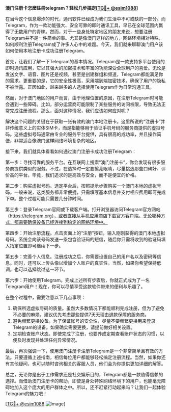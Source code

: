 **澳门注册卡怎麽註冊telegram？轻松几步搞定[[TG💪+ @esim1088](https://t.me/s/esim1088)]**

在当今这个信息爆炸的时代，通讯软件已经成为我们生活中不可或缺的一部分。而Telegram，作为一款功能强大、安全可靠的即时通讯工具，早已在全球范围内赢得了无数用户的青睐。然而，对于一些身处特定地区的朋友来说，想要注册Telegram并不是一件简单的事。尤其是像澳门这样的地方，网络环境相对特殊，如何顺利注册Telegram成了许多人心中的难题。今天，我们就来聊聊澳门用户该如何使用本地注册卡成功注册Telegram。

首先，让我们了解一下Telegram的基本情况。Telegram是一款支持多平台使用的即时通讯应用，它以其强大的加密技术和丰富的功能深受全球用户的喜爱。无论是发送文字、语音、图片还是视频，甚至是创建群组和频道，Telegram都能满足你的需求。更重要的是，它的安全性极高，采用端到端加密技术，确保了用户的隐私不被泄露。正因如此，越来越多的人选择使用Telegram作为日常沟通工具。

然而，对于澳门地区的用户而言，由于地理位置的原因，在注册Telegram时可能会遇到一些障碍。比如，部分运营商可能限制了某些服务的访问权限，导致无法正常完成注册流程。那么，面对这种情况，我们应该如何应对呢？

解决这个问题的关键在于获取一张有效的澳门本地注册卡。这里所说的“注册卡”并非传统意义上的实体SIM卡，而是指能够用于验证手机号码的服务商提供的虚拟号码。这些虚拟号码通常由专业的服务平台提供，具有很高的成功率，并且操作简便，非常适合像澳门这样网络环境复杂的地区。

接下来，我们就具体看看如何通过澳门注册卡成功注册Telegram：

第一步：寻找可靠的服务平台。在互联网上搜索“澳门注册卡”，你会发现有很多服务商提供类似的服务。不过，在选择时一定要擦亮眼睛，尽量挑选那些口碑好、评价高的平台。毕竟，我们追求的是高效与安全，而不是便宜的价格。

第二步：购买虚拟号码。选定平台后，按照提示步骤购买一个澳门本地的虚拟号码。一般来说，这类服务都非常便捷，只需填写基本信息并支付相应费用即可完成下单。整个过程可能只需要几分钟时间。

第三步：登录Telegram官网或下载客户端。打开浏览器访问Telegram官方网站（https://telegram.org），或者直接从手机应用商店下载官方客户端。无论哪种方式，都需要确保设备已经连接到稳定的网络环境中。

第四步：开始注册流程。点击页面上的“注册”按钮，输入刚刚获得的澳门本地虚拟号码。系统会向该号码发送一条包含验证码的短信，随后你只需将收到的验证码填入指定位置即可继续下一步。

第五步：完善个人信息。注册成功之后，你需要设置自己的用户名以及密码等信息。同时，还可以上传头像以增加个人账户的真实性。当然，如果你希望保持低调，也可以选择跳过这一环节。

第六步：开始使用Telegram。完成上述所有步骤后，你就正式成为了一名Telegram用户！现在，你可以尽情享受这款软件带来的便利与乐趣了。

在整个过程中，需要注意以下几点事项：

1. 确保所选虚拟号码的质量。虽然大多数情况下都能顺利完成注册，但为了避免不必要的麻烦，建议优先考虑那些提供7天无理由退款保障的服务商。
2. 避免频繁更换设备。为了保证账号的安全性，尽量不要频繁更换用来登录Telegram的设备。如果确实需要更换，请提前做好相关设置。
3. 定期检查账户状态。即使完成了注册，也要养成定期查看账户状态的习惯，以便及时发现并处理任何异常情况。

最后，再次强调一下，使用澳门注册卡注册Telegram是一个非常简单且有效的方法。只要遵循上述指南，相信每位用户都能够轻松搞定注册流程。当然，如果你还有其他疑问，也可以随时咨询相关的客服人员，他们会为你提供更加详细的解答。

总之，无论你是出于工作需求还是社交娱乐目的，Telegram都是一款值得信赖的选择。而借助澳门注册卡的帮助，即使是身处特殊网络环境下的用户，也能毫无障碍地加入这个庞大的用户群体之中。所以，还不赶紧行动起来吗？让我们一起体验Telegram的魅力吧！

[[TG💪+ @esim1088](https://t.me/s/esim1088) ![Image](https://i.postimg.cc/4NQfJmqS/Snipaste-2025-05-13-00-14-12.png)]